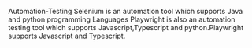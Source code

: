 Automation-Testing
Selenium is an automation tool which supports Java and python programming Languages
Playwright is also an automation testing tool which supports Javascript,Typescript and python.Playwright supports Javascript and Typescript.
